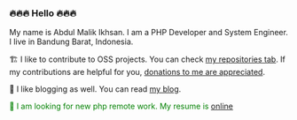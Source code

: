 ### :fire::fire::fire: Hello :fire::fire::fire:

My name is Abdul Malik Ikhsan. I am a PHP Developer and System Engineer. I live in Bandung Barat, Indonesia.

:building_construction: I like to contribute to OSS projects. You can check [my repositories tab](https://github.com/samsonasik?tab=repositories). If my contributions are helpful for you, [donations to me are appreciated](https://samsonasik.wordpress.com/donate/).

:pencil: I like blogging as well. You can read [my blog](https://samsonasik.wordpress.com/).

<span style="color:green;">:construction_worker: I am looking for new php remote work. My resume is [online](https://samsonasik.github.io)</span>